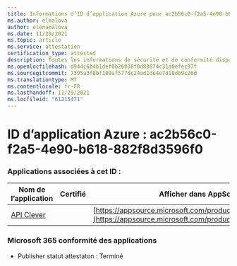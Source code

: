 ```yaml
---
title: Informations d’ID d’application Azure pour ac2b56c0-f2a5-4e90-b618-882f8d3596f0
ms.author: elmalova
author: elenamalova
ms.date: 11/29/2021
ms.topic: article
ms.service: attestation
certification_type: attested
description: Toutes les informations de sécurité et de conformité disponibles pour ac2b56c0-f2a5-4e90-b618-882f8d3596f0.
ms.openlocfilehash: d944c6b4b1def0b26038f0d88874c31a0efec97f
ms.sourcegitcommit: 7395a3f8bf109af577dc24ad1de4e7d18db9c26d
ms.translationtype: MT
ms.contentlocale: fr-FR
ms.lasthandoff: 11/29/2021
ms.locfileid: "61215471"
---
```

# <a name="azure-app-id-ac2b56c0-f2a5-4e90-b618-882f8d3596f0"></a>ID d’application Azure : ac2b56c0-f2a5-4e90-b618-882f8d3596f0


### <a name="apps-associated-with-this-id"></a>Applications associées à cet ID :
| **Nom de l’application** | **Certifié** | **Afficher dans AppSource** |
|--------------|---------------|-----------------------|
| [API Clever](https://docs.microsoft.com/microsoft-365-app-certification/forward/WA200001182) |  | [https://appsource.microsoft.com/product/office/WA200001182](https://appsource.microsoft.com/product/office/WA200001182) |

### <a name="microsoft-365-app-compliance-status"></a>Microsoft 365 conformité des applications
- Publisher statut attestaton : Terminé
